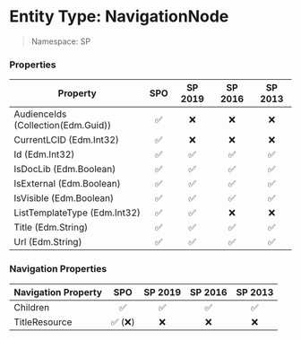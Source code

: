 # Entity Type: NavigationNode

> Namespace: SP

### Properties

Property | SPO | SP 2019 | SP 2016 | SP 2013
----------|:---:|:-------:|:-------:|:-------:
AudienceIds (Collection(Edm.Guid)) | ✅ | ❌ | ❌ | ❌
CurrentLCID (Edm.Int32) | ✅ | ❌ | ❌ | ❌
Id (Edm.Int32) | ✅ | ✅ | ✅ | ✅
IsDocLib (Edm.Boolean) | ✅ | ✅ | ✅ | ✅
IsExternal (Edm.Boolean) | ✅ | ✅ | ✅ | ✅
IsVisible (Edm.Boolean) | ✅ | ✅ | ✅ | ✅
ListTemplateType (Edm.Int32) | ✅ | ✅ | ❌ | ❌
Title (Edm.String) | ✅ | ✅ | ✅ | ✅
Url (Edm.String) | ✅ | ✅ | ✅ | ✅

### Navigation Properties

Navigation Property | SPO | SP 2019 | SP 2016 | SP 2013
----------|:---:|:-------:|:-------:|:-------:
Children | ✅ | ✅ | ✅ | ✅
TitleResource | ✅ (❌) | ❌ | ❌ | ❌
